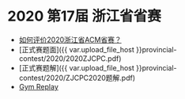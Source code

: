 # 2020 第17届 浙江省省赛

- [如何评价2020浙江省ACM省赛？](https://www.zhihu.com/question/426055252)
- [正式赛题面]({{ var.upload_file_host }}provincial-contest/2020/2020ZJCPC.pdf)
- [正式赛题解]({{ var.upload_file_host }}provincial-contest/2020/ZJCPC2020题解.pdf)
- [Gym Replay](https://codeforces.com/gym/102770)
